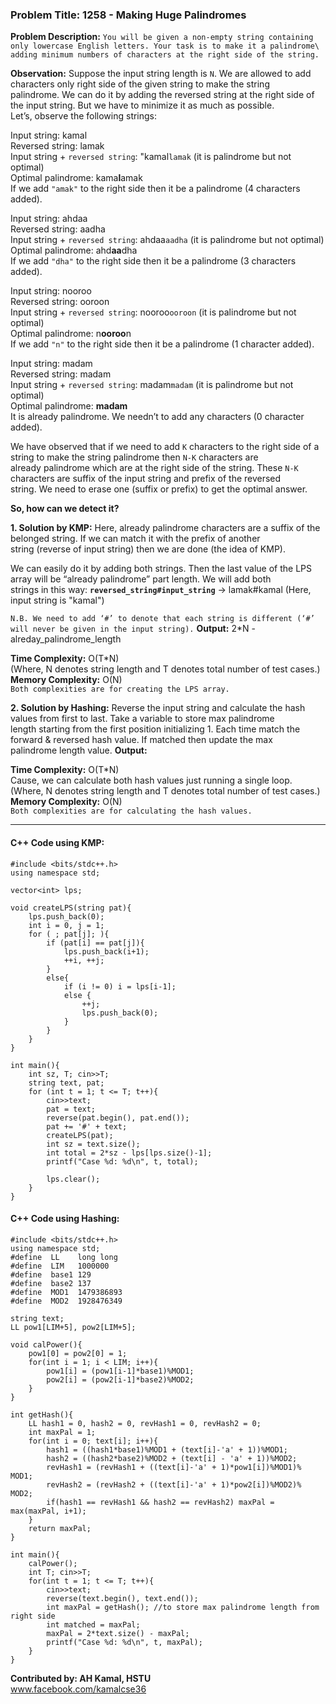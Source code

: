 ### Problem Title: 1258 - Making Huge Palindromes

**Problem Description:** ``You will be given a non-empty string containing only lowercase English letters. Your task is to make it a palindrome\
adding minimum numbers of characters at the right side of the string.``

**Observation:** Suppose the input string length is `N`. We are allowed to add characters only right side of the given string to make the string\
palindrome. We can do it by adding the reversed string at the right side of the input string. But we have to minimize it as much as possible.\
Let’s, observe the following strings:

Input string: kamal\
Reversed string: lamak\
Input string + `reversed string`: "kamal`lamak` (it is palindrome but not optimal)\
Optimal palindrome: kama**l**amak\
If we add `"amak"` to the right side then it be a palindrome (4 characters added).

Input string: ahdaa\
Reversed string: aadha\
Input string + `reversed string`: ahdaa`aadha` (it is palindrome but not optimal)\
Optimal palindrome: ahd**aa**dha\
If we add `"dha"` to the right side then it be a palindrome (3 characters added).

Input string: nooroo\
Reversed string: ooroon\
Input string + `reversed string`: nooroo`ooroon` (it is palindrome but not optimal)\
Optimal palindrome: n**ooroo**n\
If we add `"n"` to the right side then it be a palindrome (1 character added).

Input string: madam\
Reversed string: madam\
Input string + `reversed string`: madam`madam` (it is palindrome but not optimal)\
Optimal palindrome: **madam**\
It is already palindrome. We needn’t to add any characters (0 character added).

We have observed that if we need to add `K` characters to the right side of a string to make the string palindrome then `N-K` characters are\
already palindrome which are at the right side of the string. These `N-K` characters are suffix of the input string and prefix of the reversed\
string. We need to erase one (suffix or prefix) to get the optimal answer.

**So, how can we detect it?**

**1. Solution by KMP:** Here, already palindrome characters are a suffix of the belonged string. If we can match it with the prefix of another\
string (reverse of input string) then we are done (the idea of KMP).

We can easily do it by adding both strings. Then the last value of the LPS array will be “already palindrome” part length. We will add both\
strings in this way: **``reversed_string#input_string``** → lamak#kamal  (Here, input string is "kamal")

``N.B. We need to add ‘#’ to denote that each string is different (‘#’ will never be given in the input string).``
**Output:** 2*N - alreday_palindrome_length

**Time Complexity:** O(T*N)\
(Where, N denotes string length and T denotes total number of test cases.)\
**Memory Complexity:** O(N)\
``Both complexities are for creating the LPS array.``

**2. Solution by Hashing:** Reverse the input string and calculate the hash values from first to last. Take a variable to store max palindrome\
length starting from the first position initializing 1. Each time match the forward & reversed hash value. If matched then update the max\
palindrome length value.
**Output:** 

**Time Complexity:** O(T*N)\
Cause, we can calculate both hash values just running a single loop.\
(Where, N denotes string length and T denotes total number of test cases.)\
**Memory Complexity:** O(N)\
``Both complexities are for calculating the hash values.``

________________________________________________________________________________

#### C++ Code using KMP:
```
#include <bits/stdc++.h>
using namespace std;

vector<int> lps;

void createLPS(string pat){
    lps.push_back(0);
    int i = 0, j = 1;
    for ( ; pat[j]; ){
        if (pat[i] == pat[j]){
            lps.push_back(i+1);
            ++i, ++j;
        }
        else{
            if (i != 0) i = lps[i-1];
            else {
                ++j;
                lps.push_back(0);
            }
        }
    }
}

int main(){
    int sz, T; cin>>T;
    string text, pat;
    for (int t = 1; t <= T; t++){
        cin>>text;
        pat = text;
        reverse(pat.begin(), pat.end());
        pat += '#' + text;
        createLPS(pat);
        int sz = text.size();
        int total = 2*sz - lps[lps.size()-1];
        printf("Case %d: %d\n", t, total);

        lps.clear();
    }
}
```

#### C++ Code using Hashing:
```
#include <bits/stdc++.h>
using namespace std;
#define  LL    long long
#define  LIM   1000000
#define  base1 129
#define  base2 137
#define  MOD1  1479386893
#define  MOD2  1928476349

string text;
LL pow1[LIM+5], pow2[LIM+5];

void calPower(){
    pow1[0] = pow2[0] = 1;
    for(int i = 1; i < LIM; i++){
        pow1[i] = (pow1[i-1]*base1)%MOD1;
        pow2[i] = (pow2[i-1]*base2)%MOD2;
    }
}

int getHash(){
    LL hash1 = 0, hash2 = 0, revHash1 = 0, revHash2 = 0;
    int maxPal = 1;
    for(int i = 0; text[i]; i++){
        hash1 = ((hash1*base1)%MOD1 + (text[i]-'a' + 1))%MOD1;
        hash2 = ((hash2*base2)%MOD2 + (text[i] - 'a' + 1))%MOD2;
        revHash1 = (revHash1 + ((text[i]-'a' + 1)*pow1[i])%MOD1)% MOD1;
        revHash2 = (revHash2 + ((text[i]-'a' + 1)*pow2[i])%MOD2)% MOD2;
        if(hash1 == revHash1 && hash2 == revHash2) maxPal = max(maxPal, i+1);
    }
    return maxPal;
}

int main(){
    calPower();
    int T; cin>>T;
    for(int t = 1; t <= T; t++){
        cin>>text;
        reverse(text.begin(), text.end());
        int maxPal = getHash(); //to store max palindrome length from right side
        int matched = maxPal;
        maxPal = 2*text.size() - maxPal;
        printf("Case %d: %d\n", t, maxPal);
    }
}

```


**Contributed by: AH Kamal, HSTU**\
www.facebook.com/kamalcse36
